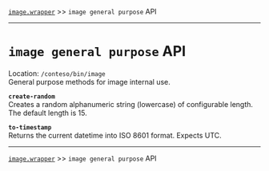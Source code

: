 [`image.wrapper`](../README.md) >> `image general purpose` API

-----

# `image general purpose` API 

Location: `/conteso/bin/image`  
General purpose methods for image internal use.

__`create-random`__  
Creates a random alphanumeric string (lowercase) of configurable length.  
The default length is 15.

__`to-timestamp`__  
Returns the current datetime into ISO 8601 format.
Expects UTC.

-----
[`image.wrapper`](../README.md) >> `image general purpose` API
